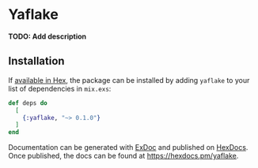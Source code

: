 # Yaflake

**TODO: Add description**

## Installation

If [available in Hex](https://hex.pm/docs/publish), the package can be installed
by adding `yaflake` to your list of dependencies in `mix.exs`:

```elixir
def deps do
  [
    {:yaflake, "~> 0.1.0"}
  ]
end
```

Documentation can be generated with [ExDoc](https://github.com/elixir-lang/ex_doc)
and published on [HexDocs](https://hexdocs.pm). Once published, the docs can
be found at <https://hexdocs.pm/yaflake>.

